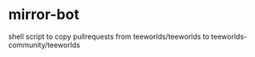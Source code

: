# mirror-bot
shell script to copy pullrequests from teeworlds/teeworlds to teeworlds-community/teeworlds
